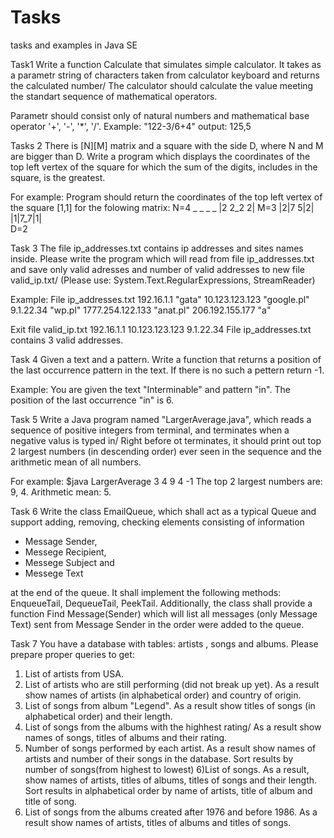 # Tasks
tasks and examples in Java SE

Task1
Write a function Calculate that simulates simple calculator. It takes as a parametr string 
of characters taken from calculator keyboard and returns the calculated number/
The calculator should calculate the value meeting the standart sequence of mathematical operators.

Parametr should consist only of natural numbers and mathematical base operator '+', '-', '*', '/'.
Example:
"122-3/6+4"
output: 125,5

Tasks 2
There is [N][M] matrix and a square with the side D, where N and M are bigger than D.
Write a program which displays the coordinates of the top left vertex of the square for which
the sum of the digits, includes in the square, is the greatest.

For example: Program should return the coordinates of the top left vertex of the square [1,1]
for the folowing matrix:
       N=4
     _ _ _ _
    |2 2_2 2|
M=3 |2|7 5|2|
    |1|7_7|1|     
       D=2


       
       
Task 3 
The file ip_addresses.txt contains ip addresses and sites names inside. Please write
the program which will read from file ip_addresses.txt and save only valid adresses
and number of valid addresses to new file valid_ip.txt/
(Please use: System.Text.RegularExpressions, StreamReader)

Example:
File ip_addresses.txt
192.16.1.1 "gata"
10.123.123.123 "google.pl"
9.1.22.34 "wp.pl"
1777.254.122.133 "anat.pl"
206.192.155.177 "a"

Exit file valid_ip.txt
192.16.1.1
10.123.123.123
9.1.22.34
File ip_addresses.txt contains 3 valid addresses.

Task 4
Given a text and a pattern. Write a function that returns a position of the last occurrence
pattern in the text. If there is no such a pettern return -1.

Example:
You are given the text "Interminable" and pattern "in". The position of the last occurrence
"in" is 6.

Task 5
Write a Java program named "LargerAverage.java", which reads a sequence of positive integers
from terminal, and terminates when a negative valus is typed in/ Right before ot terminates,
it should print out top 2 largest numbers (in descending order) ever seen in the sequence
and the arithmetic mean of all numbers.

For example:
$java LargerAverage
3
4
9
4
-1
The top 2 largest numbers are: 9, 4.
Arithmetic mean: 5.

Task 6 
Write the class EmailQueue, which shall act as a typical Queue and support adding,
removing, checking elements consisting of information

- Message Sender,
- Messege Recipient,
- Messege Subject and
- Messege Text

at the end of the queue. It shall implement the following methods: EnqueueTail, DequeueTail,
PeekTail. Additionally, the class shall provide a function Find Message(Sender) which
will list all messages (only Message Text) sent from Message Sender in the order 
were added to the queue.

Task 7
You have a database with tables: artists , songs and albums. Please prepare proper queries to get:

1) List of artists from USA.
2) List of artists who are still performing (did not break up yet). As a result show names 
of artists (in alphabetical order) and country of origin.
3) List of songs from album "Legend". As a result show titles of songs (in alphabetical order)
and their length.
4) List of songs from the albums with the highhest rating/ As a result show names of songs,
titles of albums and their rating.
5) Number of songs performed by each artist. As a result show names of artists and number 
of their songs in the database. Sort results by number of songs(from highest to lowest)
6)List of songs. As a result, show names of artists, titles of albums, titles of songs 
and their length.
Sort results in alphabetical order by name of artists, title of album and title of song.
7) List of songs from the albums created after 1976 and before 1986. As a result show names
of artists, titles of albums and titles of songs.
